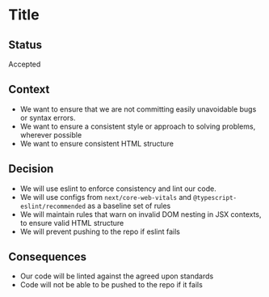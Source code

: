 # Title

## Status
Accepted

## Context
- We want to ensure that we are not committing easily unavoidable bugs or syntax errors.
- We want to ensure a consistent style or approach to solving problems, wherever possible
- We want to ensure consistent HTML structure

## Decision
- We will use eslint to enforce consistency and lint our code.
- We will use configs from `next/core-web-vitals` and `@typescript-eslint/recommended` as a baseline set of rules
- We will maintain rules that warn on invalid DOM nesting in JSX contexts, to ensure valid HTML structure
- We will prevent pushing to the repo if eslint fails

## Consequences
- Our code will be linted against the agreed upon standards
- Code will not be able to be pushed to the repo if it fails
